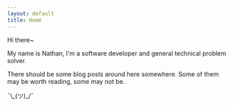 ```yaml
---
layout: default
title: Home
---
```


Hi there~

My name is Nathan, I'm a software developer and general technical problem solver.

There should be some blog posts around here somewhere. Some of them may be worth reading, some may not be.

¯\\\_(ツ)\_/¯
